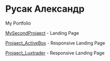 # Русак Александр
My Portfolio

[MySecondProjaect](https://rskalex.github.io/SecondProject/src/) - Landing Page

[Projaect_ActiveBox](https://rskalex.github.io/ActiveBox/src/) - Responsive Landing Page

[Projaect_Luxtrader](https://rskalex.github.io/Luxtrader/src/) - Responsive Landing Page
